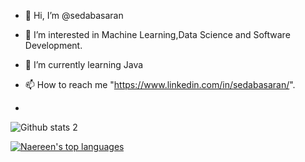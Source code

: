 - 👋  Hi, I’m @sedabasaran

- 👀  I’m interested in Machine Learning,Data Science and Software Development.

- 🌱  I’m currently learning Java

- 📫  How to reach me "https://www.linkedin.com/in/sedabasaran/".
-
![Github stats 2](https://github-readme-stats.vercel.app/api?username=sedabasaran&show_icons=true&theme=radical)

[![Naereen's top languages](https://github-readme-stats.vercel.app/api/top-langs/?username=sedabasaran&theme=blue-green)](https://github.com/anuraghazra/github-readme-stats)




<!---
sedabasaran/sedabasaran is a ✨ special ✨ repository because its `README.md` (this file) appears on your GitHub profile.
You can click the Preview link to take a look at your changes.
--->
